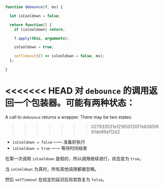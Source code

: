 ```js demo
function debounce(f, ms) {

  let isCooldown = false;

  return function() {
    if (isCooldown) return;

    f.apply(this, arguments);

    isCooldown = true;

    setTimeout(() => isCooldown = false, ms);
  };

}
```

<<<<<<< HEAD
对 `debounce` 的调用返回一个包装器。可能有两种状态：
=======
A call to `debounce` returns a wrapper. There may be two states:
>>>>>>> 027933531e121650120f7e8385f691de99af12d2

- `isCooldown = false` —— 准备好执行
- `isCooldown = true` —— 等待时间结束

在第一次调用 `isCooldown` 是假的，所以调用继续进行，状态变为 `true`。

当 `isCooldown` 为真时，所有其他调用都被忽略。

然后 `setTimeout` 在给定的延迟后将其恢复为 `false`。

